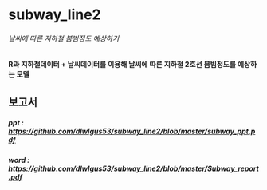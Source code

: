 # subway_line2
###### 날씨에 따른 지하철 붐빔정도 예상하기
#### R과 지하철데이터 + 날씨데이터를 이용해 날씨에 따른 지하철 2호선 붐빔정도를 예상하는 모델

## 보고서
##### ppt : <https://github.com/dlwlgus53/subway_line2/blob/master/subway_ppt.pdf>
##### word : <https://github.com/dlwlgus53/subway_line2/blob/master/Subway_report.pdf>

